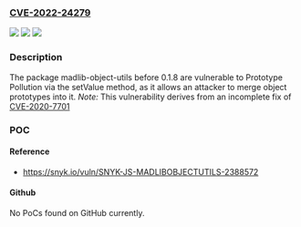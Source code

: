 ### [CVE-2022-24279](https://cve.mitre.org/cgi-bin/cvename.cgi?name=CVE-2022-24279)
![](https://img.shields.io/static/v1?label=Product&message=madlib-object-utils&color=blue)
![](https://img.shields.io/static/v1?label=Version&message=n%2Fa&color=blue)
![](https://img.shields.io/static/v1?label=Vulnerability&message=Prototype%20Pollution&color=brighgreen)

### Description

The package madlib-object-utils before 0.1.8 are vulnerable to Prototype Pollution via the setValue method, as it allows an attacker to merge object prototypes into it. *Note:* This vulnerability derives from an incomplete fix of [CVE-2020-7701](https://security.snyk.io/vuln/SNYK-JS-MADLIBOBJECTUTILS-598676)

### POC

#### Reference
- https://snyk.io/vuln/SNYK-JS-MADLIBOBJECTUTILS-2388572

#### Github
No PoCs found on GitHub currently.

